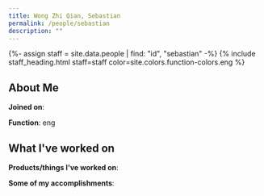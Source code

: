 ```yaml
---
title: Wong Zhi Qian, Sebastian
permalink: /people/sebastian
description: ""
---
```


{%- assign staff = site.data.people | find: "id", "sebastian" -%}
{% include staff_heading.html staff=staff color=site.colors.function-colors.eng %}

## About Me

**Joined on**: 

**Function**: eng

## What I've worked on

**Products/things I've worked on**:


**Some of my accomplishments**:

